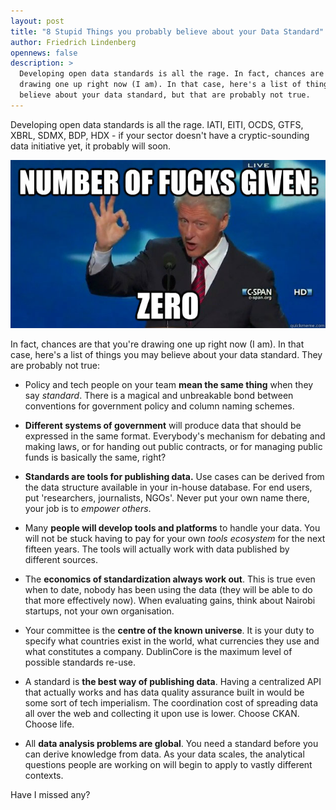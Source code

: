 ```yaml
---
layout: post
title: "8 Stupid Things you probably believe about your Data Standard"
author: Friedrich Lindenberg
opennews: false
description: >
  Developing open data standards is all the rage. In fact, chances are that you're
  drawing one up right now (I am). In that case, here's a list of things you may
  believe about your data standard, but that are probably not true.
---
```


Developing open data standards is all the rage. IATI, EITI, OCDS, GTFS,
XBRL, SDMX, BDP, HDX - if your sector doesn't have a cryptic-sounding
data initiative yet, it probably will soon.

<div class="captioned">
    <img src="/assets/images/fucks.jpg" class="img-responsive" alt="Even Bill C gives no fucks">
</div>

In fact, chances are that you're drawing one up right now (I am). In
that case, here's a list of things you may believe about your data
standard. They are probably not true:

* Policy and tech people on your team **mean the same thing** when they
  say *standard*. There is a magical and unbreakable bond between
  conventions for government policy and column naming schemes.

* **Different systems of government** will produce data that should be
  expressed in the same format. Everybody's mechanism for debating and
  making laws, or for handing out public contracts, or for managing 
  public funds is basically the same, right?

* **Standards are tools for publishing data.** Use cases can be derived
  from the data structure available in your in-house database. For end
  users, put 'researchers, journalists, NGOs'. Never put your own name
  there, your job is to *empower others*.

* Many **people will develop tools and platforms** to handle your data. You
  will not be stuck having to pay for your own *tools ecosystem* for the
  next fifteen years. The tools will actually work with data published
  by different sources.

* The **economics of standardization always work out**. This is true even
  when to date, nobody has been using the data (they will be able to do
  that more effectively now). When evaluating gains, think about Nairobi
  startups, not your own organisation.

* Your committee is the **centre of the known universe**. It is your duty to
  specify what countries exist in the world, what currencies they use and
  what constitutes a company. DublinCore is the maximum level of possible
  standards re-use.

* A standard is **the best way of publishing data**. Having a centralized
  API that actually works and has data quality assurance built in would
  be some sort of tech imperialism. The coordination cost of spreading
  data all over the web and collecting it upon use is lower. Choose CKAN.
  Choose life.

* All **data analysis problems are global**. You need a standard before you
  can derive knowledge from data. As your data scales, the analytical
  questions people are working on will begin to apply to vastly
  different contexts. 

Have I missed any?
